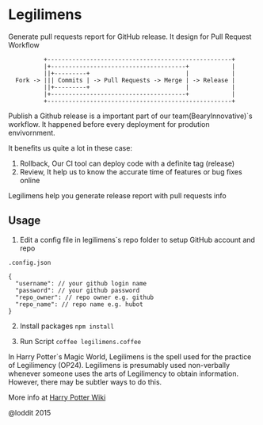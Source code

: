 # Legilimens

Generate pull requests report for GitHub release. It design for Pull Request Workflow

```
          +----------------------------------------------------+
          |+--------------------------------------+            |
          ||+---------+                           |            |
  Fork -> ||| Commits | -> Pull Requests -> Merge | -> Release |
          ||+---------+                           |            |
          |+--------------------------------------+            |
          +----------------------------------------------------+
```

Publish a Github release is a important part of our team(BearyInnovative)`s workflow. It happened before every deployment for prodution envivornment.

It benefits us quite a lot in these case:

  1. Rollback, Our CI tool can deploy code with a definite tag (release)
  2. Review, It help us to know the accurate time of features or bug fixes online

Legilimens help you generate release report with pull requests info


## Usage

1. Edit a config file in legilimens`s repo folder to setup GitHub account and repo

  `.config.json`

  ```
  {
    "username": // your github login name
    "password": // your github password
    "repo_owner": // repo owner e.g. github
    "repo_name": // repo name e.g. hubot
  }
  ```

2. Install packages
  `npm install`

3. Run Script
  `coffee legilimens.coffee`

In Harry Potter`s Magic World, Legilimens is the spell used for the practice of Legilimency (OP24). Legilimens is presumably used non-verbally whenever someone uses the arts of Legilimency to obtain information. However, there may be subtler ways to do this.

More info at [Harry Potter Wiki](http://harrypotter.wikia.com/wiki/Legilimency_Spell)

@loddit 2015

